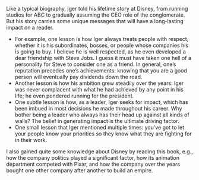 <!-- 2023-ride-of-a-lifetime -->

Like a typical biography, Iger told his lifetime story at Disney, from running studios for ABC to gradually assuming the CEO role of the conglomerate. But his story carries some unique messages that will have a long-lasting impact on a reader. 

- For example, one lesson is how Iger always treats people with respect, whether it is his subordinates, bosses, or people whose companies his is going to buy. I believe he is well respected, as he even developed a dear friendship with Steve Jobs. I guess it must have taken one hell of a personality for Steve to consider one as a friend. In general, one’s reputation precedes one’s achievements: knowing that you are a good person will eventually pay dividends down the road.
- Another lesson is how his ambition grew steadily over the years: Iger was never complacent with what he had achieved by any point in his life; he even pondered running for the president. 
- One subtle lesson is how, as a leader, Iger seeks for impact, which has been imbued in most decisions he made throughout his career. Why bother being a leader who always has their head up against all kinds of walls? The belief in generating impact is the ultimate driving factor.
- One small lesson that Iger mentioned multiple times: you’ve got to let your people know your priorities so they know what they are fighting for in their work.

I also gained quite some knowledge about Disney by reading this book, e.g., how the company politics played a significant factor, how its animation department competed with Pixar, and how the company over the years bought one other company after another to build an empire.